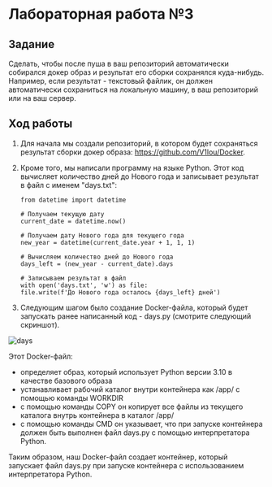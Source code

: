 # Лабораторная работа №3

## Задание

Сделать, чтобы после пуша в ваш репозиторий автоматически собирался докер образ и результат его сборки сохранялся куда-нибудь. 
Например, если результат - текстовый файлик, он должен автоматически сохраниться на локальную машину, в ваш репозиторий или на ваш сервер. 

## Ход работы

1) Для начала мы создали репозиторий, в котором будет сохраняться результат сборки докер образа: https://github.com/V1lou/Docker.

2) Кроме того, мы написали программу на языке Python. Этот код вычисляет количество дней до Нового года и записывает результат в файл с именем "days.txt":
    ```
    from datetime import datetime

    # Получаем текущую дату
    current_date = datetime.now()

    # Получаем дату Нового года для текущего года
    new_year = datetime(current_date.year + 1, 1, 1)

    # Вычисляем количество дней до Нового года
    days_left = (new_year - current_date).days

    # Записываем результат в файл
    with open('days.txt', 'w') as file:
    file.write(f'До Нового года осталось {days_left} дней')

    ```
3) Следующим шагом было создание Docker-файла, который будет запускать ранее написанный код - days.py (смотрите следующий скриншот).

![days]()

Этот Docker-файл:
- определяет образ, который использует Python версии 3.10 в качестве базового образа
- устанавливает рабочий каталог внутри контейнера как /app/ с помощью команды WORKDIR
- с помощью команды COPY он копирует все файлы из текущего каталога внутрь контейнера в каталог /app/
- с помощью команды CMD он указывает, что при запуске контейнера должен быть выполнен файл days.py с помощью интерпретатора Python.

Таким образом, наш Docker-файл создает контейнер, который запускает файл days.py при запуске контейнера с использованием интерпретатора Python.
